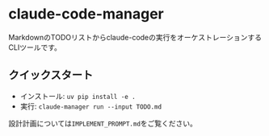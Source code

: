 # claude-code-manager

MarkdownのTODOリストからclaude-codeの実行をオーケストレーションするCLIツールです。

## クイックスタート

- インストール: `uv pip install -e .`
- 実行: `claude-manager run --input TODO.md`

設計計画については`IMPLEMENT_PROMPT.md`をご覧ください。